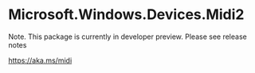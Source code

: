 ﻿# Microsoft.Windows.Devices.Midi2

Note. This package is currently in developer preview. Please see release notes

https://aka.ms/midi
